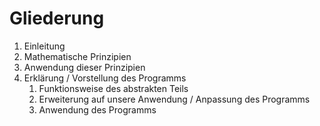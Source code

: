 Gliederung
==========

1. Einleitung
2. Mathematische Prinzipien
3. Anwendung dieser Prinzipien
4. Erklärung / Vorstellung des Programms
	1. Funktionsweise des abstrakten Teils
	2. Erweiterung auf unsere Anwendung / Anpassung des Programms
	3. Anwendung des Programms
